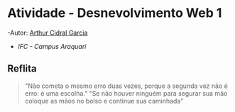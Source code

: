 # Atividade - Desnevolvimento Web 1

-Autor: [Arthur Cidral Garcia](https://github.com/ArthurCidral)
- *IFC - Campus Araquari*

## Reflita
>"Não cometa o mesmo erro duas vezes, porque a segunda vez não é erro: é uma escolha."
>"Se não houver ninguém para segurar sua mão coloque as mãos no bolso e continue sua caminhada"
